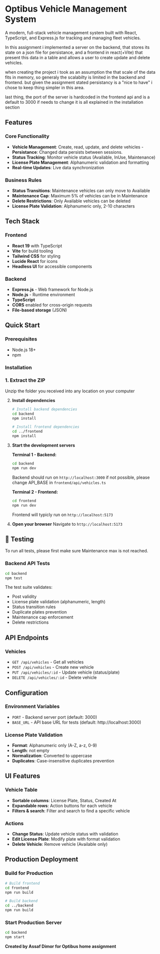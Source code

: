 # Optibus Vehicle Management System

A modern, full-stack vehicle management system built with React, TypeScript, and Express.js for tracking and managing fleet vehicles.

In this assignment i implemented a server on the backend, that stores its state on a json file for persistance,
and a frontend in react(+Vite) that present this data in a table and allows a user to create update and delete vehicles.

when creating the project i took as an assumption the that scale of the data fits in memory, so generaly the scalabilty is limited
in the backend and frontend. but given the assignment stated persistancy is a "nice to have" i chose to keep thing simpler in this area.

last thing, the port of the server is hardcoded in the frontend api and is a default to 3000 if needs to change it is all explained in the installation section

## Features

### Core Functionality

- **Vehicle Management**: Create, read, update, and delete vehicles -**Persistance**: Changed data persists between sessions.
- **Status Tracking**: Monitor vehicle status (Available, InUse, Maintenance)
- **License Plate Management**: Alphanumeric validation and formatting
- **Real-time Updates**: Live data synchronization

### Business Rules

- **Status Transitions**: Maintenance vehicles can only move to Available
- **Maintenance Cap**: Maximum 5% of vehicles can be in Maintenance
- **Delete Restrictions**: Only Available vehicles can be deleted
- **License Plate Validation**: Alphanumeric only, 2-10 characters

## Tech Stack

### Frontend

- **React 19** with TypeScript
- **Vite** for build tooling
- **Tailwind CSS** for styling
- **Lucide React** for icons
- **Headless UI** for accessible components

### Backend

- **Express.js** - Web framework for Node.js
- **Node.js** - Runtime environment
- **TypeScript**
- **CORS** enabled for cross-origin requests
- **File-based storage** (JSON)

## Quick Start

### Prerequisites

- Node.js 18+
- npm

### Installation

### 1. Extract the ZIP

Unzip the folder you received into any location on your computer

2. **Install dependencies**

   ```bash
   # Install backend dependencies
   cd backend
   npm install

   # Install frontend dependencies
   cd ../frontend
   npm install
   ```

3. **Start the development servers**

   **Terminal 1 - Backend:**

   ```bash
   cd backend
   npm run dev
   ```

   Backend should run on `http://localhost:3000`
   if not possible, please change API_BASE in `frontend/api/vehicles.ts`

   **Terminal 2 - Frontend:**

   ```bash
   cd frontend
   npm run dev
   ```

   Frontend will typicly run on `http://localhost:5173`

4. **Open your browser**
   Navigate to `http://localhost:5173`

## 🧪 Testing

To run all tests, please first make sure Maintenance max is not reached.

### Backend API Tests

```bash
cd backend
npm test
```

The test suite validates:

- Post validity
- License plate validation (alphanumeric, length)
- Status transition rules
- Duplicate plates prevention
- Maintenance cap enforcement
- Delete restrictions

## API Endpoints

### Vehicles

- `GET /api/vehicles` - Get all vehicles
- `POST /api/vehicles` - Create new vehicle
- `PUT /api/vehicles/:id` - Update vehicle (status/plate)
- `DELETE /api/vehicles/:id` - Delete vehicle

## Configuration

### Environment Variables

- `PORT` - Backend server port (default: 3000)
- `BASE_URL` - API base URL for tests (default: http://localhost:3000)

### License Plate Validation

- **Format**: Alphanumeric only (A-Z, a-z, 0-9)
- **Length**: not empty
- **Normalization**: Converted to uppercase
- **Duplicates**: Case-insensitive duplicates prevention

## UI Features

### Vehicle Table

- **Sortable columns**: License Plate, Status, Created At
- **Expandable rows**: Action buttons for each vehicle
- **Filters & search**: Filter and search to find a specific vehicle

### Actions

- **Change Status**: Update vehicle status with validation
- **Edit License Plate**: Modify plate with format validation
- **Delete Vehicle**: Remove vehicle (Available only)

## Production Deployment

### Build for Production

```bash
# Build frontend
cd frontend
npm run build

# Build backend
cd ../backend
npm run build
```

### Start Production Server

```bash
cd backend
npm start
```

**Created by Assaf Dimor for Optibus home assignment**

